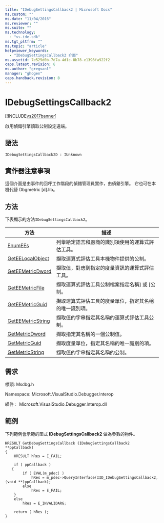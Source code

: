 ```yaml
---
title: "IDebugSettingsCallback2 | Microsoft Docs"
ms.custom: ""
ms.date: "11/04/2016"
ms.reviewer: ""
ms.suite: ""
ms.technology: 
  - "vs-ide-sdk"
ms.tgt_pltfrm: ""
ms.topic: "article"
helpviewer_keywords: 
  - "IDebugSettingsCallback2 介面"
ms.assetid: 7e525d0b-7d7a-4d1c-8b78-e1398fa922f2
caps.latest.revision: 8
ms.author: "gregvanl"
manager: "ghogen"
caps.handback.revision: 8
---
```

# IDebugSettingsCallback2
[!INCLUDE[vs2017banner](../../../code-quality/includes/vs2017banner.md)]

啟用偵錯引擎讀取公制設定遠端。  
  
## 語法  
  
```  
IDebugSettingsCallback2D : IUnknown  
```  
  
## 實作器注意事項  
 這個介面是由事件的回呼工作階段的偵錯管理員實作，由偵錯引擎。  它也可在本機代替 Dbgmetric \[d\].lib。  
  
## 方法  
 下表顯示的方法`IDebugSettingsCallback2`。  
  
|方法|描述|  
|--------|--------|  
|[EnumEEs](../../../extensibility/debugger/reference/idebugsettingscallback2-enumees.md)|列舉給定語言和廠商的識別項使用的運算式評估工具。|  
|[GetEELocalObject](../../../extensibility/debugger/reference/idebugsettingscallback2-geteelocalobject.md)|擷取運算式評估工具本機物件提供的公制。|  
|[GetEEMetricDword](../../../extensibility/debugger/reference/idebugsettingscallback2-geteemetricdword.md)|擷取值，對應到指定的度量資訊的運算式評估工具。|  
|[GetEEMetricFile](../../../extensibility/debugger/reference/idebugsettingscallback2-geteemetricfile.md)|擷取運算式評估工具公制檔案指定名稱\] 或 \[公制。|  
|[GetEEMetricGuid](../../../extensibility/debugger/reference/idebugsettingscallback2-geteemetricguid.md)|擷取運算式評估工具的度量單位，指定其名稱的唯一識別項。|  
|[GetEEMetricString](../../../extensibility/debugger/reference/idebugsettingscallback2-geteemetricstring.md)|擷取值的字串指定其名稱的運算式評估工具公制。|  
|[GetMetricDword](../../../extensibility/debugger/reference/idebugsettingscallback2-getmetricdword.md)|擷取指定其名稱的一個公制值。|  
|[GetMetricGuid](../../../extensibility/debugger/reference/idebugsettingscallback2-getmetricguid.md)|擷取度量單位，指定其名稱的唯一識別的項。|  
|[GetMetricString](../Topic/IDebugSettingsCallback2::GetMetricString.md)|擷取值的字串指定其名稱的公制。|  
  
## 需求  
 標頭: Msdbg.h  
  
 Namespace: Microsoft.VisualStudio.Debugger.Interop  
  
 組件： Microsoft.VisualStudio.Debugger.Interop.dll  
  
## 範例  
 下列範例會示範的函式 **IDebugSettingsCallback2** 做為參數的物件。  
  
```cpp#  
HRESULT GetDebugSettingsCallback (IDebugSettingsCallback2 **ppCallback)  
{  
    HRESULT hRes = E_FAIL;  
  
    if ( ppCallback )  
   {  
        if ( EVAL(m_pdec) )  
            hRes = m_pdec->QueryInterface(IID_IDebugSettingsCallback2, (void **)ppCallback);  
        else  
            hRes = E_FAIL;  
    }  
    else  
        hRes = E_INVALIDARG;  
  
    return ( hRes );  
}  
```